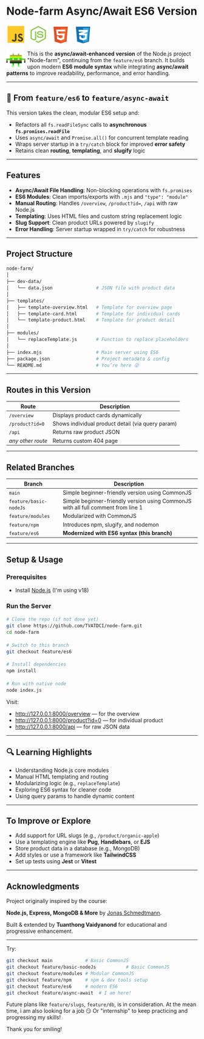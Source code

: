 # Node-farm Async/Await ES6 Version

<img src="./assets/js.svg" alt="JavaScript Logo" width="50" />
<img src="./assets/node-js.svg" alt="NodeJs Logo" width="50" style="margin-left: 5px;"/>
<img src="./assets/html-5.svg" alt="HTML-5 Logo" width="50" style="margin-left: 5px;"/>
<img src="./assets/css-3.svg" alt="CSS-3 Logo" width="50" style="margin-left: 5px;"/>

<p align="center">
<img src="./assets/green-ani.svg" alt="About me" width="50" align="left" style="margin-right: 5px;"/>
</p>

This is the **async/await-enhanced version** of the Node.js project "Node-farm", continuing from the `feature/es6` branch. It builds upon modern **ES6 module syntax** while integrating **async/await patterns** to improve readability, performance, and error handling.

---

## 🔁 From `feature/es6` to `feature/async-await`

This version takes the clean, modular ES6 setup and:

- Refactors all `fs.readFileSync` calls to **asynchronous `fs.promises.readFile`**
- Uses `async/await` and `Promise.all()` for concurrent template reading
- Wraps server startup in a `try/catch` block for improved **error safety**
- Retains clean **routing**, **templating**, and **slugify** logic

---

## Features

- **Async/Await File Handling**: Non-blocking operations with `fs.promises`
- **ES6 Modules**: Clean imports/exports with `.mjs` and `"type": "module"`
- **Manual Routing**: Handles `/overview`, `/product?id=`, `/api` with raw Node.js
- **Templating**: Uses HTML files and custom string replacement logic
- **Slug Support**: Clean product URLs powered by `slugify`
- **Error Handling**: Server startup wrapped in `try/catch` for robustness

---

## Project Structure

```bash
node-farm/
│
├── dev-data/
│   └── data.json                # JSON file with product data
│
├── templates/
│   ├── template-overview.html   # Template for overview page
│   ├── template-card.html       # Template for individual cards
│   └── template-product.html    # Template for product detail
│
├── modules/
│   └── replaceTemplate.js       # Function to replace placeholders
│
├── index.mjs                    # Main server using ES6
├── package.json                 # Project metadata & config
└── README.md                    # You’re here 😜
```

---

## Routes in this Version

| Route             | Description                                       |
| ----------------- | ------------------------------------------------- |
| `/overview`       | Displays product cards dynamically                |
| `/product?id=0`   | Shows individual product detail (via query param) |
| `/api`            | Returns raw product JSON                          |
| _any other route_ | Returns custom 404 page                           |

---

## Related Branches

| Branch                 | Description                                                                       |
| ---------------------- | --------------------------------------------------------------------------------- |
| `main`                 | Simple beginner-friendly version using CommonJS                                   |
| `feature/basic-nodeJs` | Simple beginner-friendly version using CommonJS with all full comment from line 1 |
| `feature/modules`      | Modularized with CommonJS                                                         |
| `feature/npm`          | Introduces npm, slugify, and nodemon                                              |
| `feature/es6`          | **Modernized with ES6 syntax (this branch)**                                      |

---

## Setup & Usage

### Prerequisites

- Install [Node.js](https://nodejs.org/) (I'm using v18)

### Run the Server

```bash
# Clone the repo (if not done yet)
git clone https://github.com/TVATDCI/node-farm.git
cd node-farm

# Switch to this branch
git checkout feature/es6

# Install dependencies
npm install

# Run with native node
node index.js
```

Visit:

- http://127.0.0.1:8000/overview — for the overview
- http://127.0.0.1:8000/product?id=0 — for individual product
- http://127.0.0.1:8000/api — for raw JSON data

---

## 🔍 Learning Highlights

- Understanding Node.js core modules
- Manual HTML templating and routing
- Modularizing logic (e.g., `replaceTemplate`)
- Exploring ES6 syntax for cleaner code
- Using query params to handle dynamic content

---

## To Improve or Explore

- Add support for URL slugs (e.g., `/product/organic-apple`)
- Use a templating engine like **Pug**, **Handlebars**, or **EJS**
- Store product data in a database (e.g., MongoDB)
- Add styles or use a framework like **TailwindCSS**
- Set up tests using **Jest** or **Vitest**

---

## Acknowledgments

Project originally inspired by the course:

**Node.js, Express, MongoDB & More** by [Jonas Schmedtmann](https://jonas.io/).

Built & extended by **Tuanthong Vaidyanond** for educational and progressive enhancement.

---

Try:

```bash
git checkout main            # Basic CommonJS
git checkout feature/basic-nodeJs           # Basic CommonJS
git checkout feature/modules # Modular CommonJS
git checkout feature/npm     # npm & dev tools setup
git checkout feature/es6     # modern ES6
git checkout feature/async-await  # I am here!
```

Future plans like `feature/slugs`, `feature/db`, is in consideration.
At the mean time, i am also looking for a job 😏
Or "internship" to keep practicing and progressing my skills!

Thank you for smiling!
